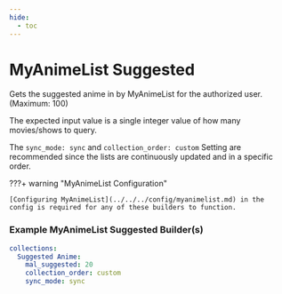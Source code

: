 ```yaml
---
hide:
  - toc
---
```

# MyAnimeList Suggested
    
Gets the suggested anime in by MyAnimeList for the authorized user. (Maximum: 100)

The expected input value is a single integer value of how many movies/shows to query.

The `sync_mode: sync` and `collection_order: custom` Setting are recommended since the lists are continuously updated and in a specific order. 

???+ warning "MyAnimeList Configuration"

    [Configuring MyAnimeList](../../../config/myanimelist.md) in the config is required for any of these builders to function.

### Example MyAnimeList Suggested Builder(s)

```yaml
collections:
  Suggested Anime:
    mal_suggested: 20
    collection_order: custom
    sync_mode: sync
```